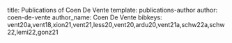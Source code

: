 title: Publications of Coen De Vente
template: publications-author
author: coen-de-vente
author_name: Coen De Vente
bibkeys: vent20a,vent18,xion21,vent21,less20,vent20,ardu20,vent21a,schw22a,schw22,lemi22,gonz21